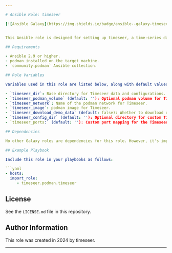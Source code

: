 ```yaml
---

# Ansible Role: timeseer

[![Ansible Galaxy](https://img.shields.io/badge/ansible--galaxy-timeseer-yellow.svg)](https://galaxy.ansible.com/ui/repo/published/diogolobo122/timeseer/content/role/timeseer/)


This Ansible role is designed for setting up timeseer, a time-series data analysis platform, particularly in a podmanized environment. It handles storage directory preparations, podman volume configurations, and manages the deployment of timeseer in a podman container.

## Requirements

- Ansible 2.9 or higher.
- podman installed on the target machine.
- `community.podman` Ansible collection.

## Role Variables

Variables used in this role are listed below, along with default values (see `defaults/main.yml`):

- `timeseer_dir`: Base directory for Timeseer data and configurations.
- `timeseer_podman_volume` (default: ''): Optional podman volume for Timeseer storage.
- `timeseer_network`: Name of the podman network for Timeseer.
- `timeseer_image`: podman image for Timeseer.
- `timeseer_download_demo_data` (default: false): Whether to download demo data for Timeseer.
- `timeseer_config_dir` (default: ''): Optional directory for custom Timeseer configurations.
- `timeseer_ports:` (default: ''): Custom port mapping for the Timeseer container. This should be specified in the podman port mapping format (e.g., '8080:8080') 

## Dependencies

No other Galaxy roles are dependencies for this role. However, it's important to ensure that podman is properly installed and configured on your hosts.

## Example Playbook

Include this role in your playbooks as follows:

```yaml
- hosts: 
  import_role:
     - timeseer.podman.timeseer
```

## License

See the `LICENSE.md` file in this repository.

## Author Information

This role was created in 2024 by timeseer.

---
```

